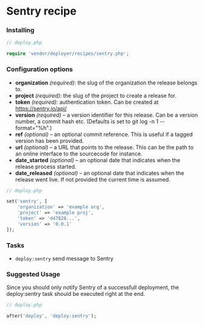 # Sentry recipe

### Installing

```php
// deploy.php

require 'vendor/deployer/recipes/sentry.php';
```

### Configuration options

- **organization** *(required)*: the slug of the organization the release belongs to.
- **project** *(required)*: the slug of the project to create a release for.
- **token** *(required)*: authentication token. Can be created at https://sentry.io/api/
- **version** *(required)* – a version identifier for this release. Can be a version number, a commit hash etc. (Defaults is set to git log -n 1 --format="%h".)
- **ref** *(optional)* – an optional commit reference. This is useful if a tagged version has been provided.
- **url** *(optional)* – a URL that points to the release. This can be the path to an online interface to the sourcecode for instance.
- **date_started** *(optional)* – an optional date that indicates when the release process started.
- **date_released** *(optional)* – an optional date that indicates when the release went live. If not provided the current time is assumed.

```php
// deploy.php

set('sentry', [
    'organization' => 'example org', 
    'project' => 'example proj', 
    'token' => 'd47828...', 
    'version' => '0.0.1'
]);
```

### Tasks

- `deploy:sentry` send message to Sentry

### Suggested Usage

Since you should only notify Sentry of a successfull deployment, the deploy:sentry task should be executed right at the end.

```php
// deploy.php

after('deploy', 'deploy:sentry');
```
